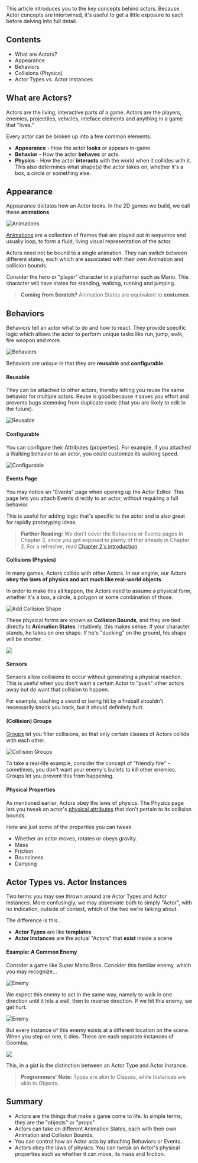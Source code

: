 This article introduces you to the key concepts behind actors. Because Actor concepts are intertwined, it's useful to get a little exposure to each before delving into full detail.

## Contents

* What are Actors?
* Appearance
* Behaviors
* Collisions (Physics)
* Actor Types vs. Actor Instances


## What are Actors?

Actors are the living, interactive parts of a game. Actors are the players, enemies, projectiles, vehicles, inteface elements and anything in a game that "lives."

Every actor can be broken up into a few common elements.

* **Appearance** - How the actor **looks** or appears in-game.
* **Behavior** - How the actor **behaves** or acts.
* **Physics** - How the actor **interacts** with the world when it collides with it. This also determines what shape(s) the actor takes on, whether it's a box, a circle or something else.
 

## Appearance

Appearance dictates how an Actor looks. In the 2D games we build, we call these **animations**.

![Animations](http://static.stencyl.com/pedia2/ch3/animation/image21.png)

[Animations](http://www.stencyl.com/help/view/animations/) are a collection of frames that are played out in sequence and usually loop, to form a fluid, living visual representation of the actor.

Actors need not be bound to a single animation. They can switch between different states, each which are associated with their own Animation and collision bounds.

Consider the hero or "player" character in a platformer such as Mario. This character will have states for standing, walking, running and jumping.

> **Coming from Scratch?** Animation States are equivalent to **costumes**.


## Behaviors

Behaviors tell an actor what to do and how to react. They provide specific logic which allows the actor to perform unique tasks like run, jump, walk, fire weapon and more.

![Behaviors](http://static.stencyl.com/pedia2/ch3/intro/image01.png)

Behaviors are unique in that they are **reusable** and **configurable**.

#### Reusable
They can be attached to other actors, thereby letting you reuse the same behavior for multiple actors. Reuse is good because it saves you effort and prevents bugs stemming from duplicate code (that you are likely to edit in the future).

![Reusable](http://static.stencyl.com/pedia2/ch3/intro/image00.png)

#### Configurable
You can configure their Attributes (properties). For example, if you attached a Walking behavior to an actor, you could customize its walking speed.

![Configurable](http://static.stencyl.com/pedia2/ch3/intro/image02.png)

#### Events Page
You may notice an "Events" page when opening up the Actor Editor. This page lets you attach Events directly to an actor, without requiring a full behavior.

This is useful for adding logic that's specific to the actor and is also great for rapidly prototyping ideas.

> **Further Reading:** We don't cover the Behaviors or Events pages in Chapter 3, since you got exposed to plenty of that already in Chapter 2. For a refresher, read [Chapter 2's introduction](http://www.stencyl.com/help/view/introduction-to-behaviors/).

 
#### Collisions (Physics)

In many games, Actors collide with other Actors. In our engine, our Actors **obey the laws of physics and act much like real-world objects**.

In order to make this all happen, the Actors need to assume a physical form, whether it's a box, a circle, a polygon or some combination of those.

![Add Collision Shape](http://static.stencyl.com/pedia2/ch3/collisions/image01.png)

These physical forms are known as **Collision Bounds**, and they are tied directly to **Animation States**. Intuitively, this makes sense. If your character stands, he takes on one shape. If he's "ducking" on the ground, his shape will be shorter.

![](http://static.stencyl.com/pedia2/ch3/intro/image03.png)

#### Sensors
Sensors allow collisions to occur without generating a physical reaction. This is useful when you don't want a certain Actor to "push" other actors away but do want that collision to happen.

For example, slashing a sword or being hit by a fireball shouldn't necessarily knock you back, but it should definitely hurt.

#### (Collision) Groups
[Groups](http://www.stencyl.com/help/view/collisions-and-groups/) let you filter collisions, so that only certain classes of Actors collide with each other.

![Collision Groups](http://static.stencyl.com/help/images/CollisionGroupsIllustration2.png)

To take a real-life example, consider the concept of "friendly fire" - sometimes, you don't want your enemy's bullets to kill other enemies. Groups let you prevent this from happening.

#### Physical Properties
As mentioned earlier, Actors obey the laws of physics. The Physics page lets you tweak an actor's [physical attributes](http://www.stencyl.com/help/view/working-with-physics/) that don't pertain to its collision bounds.

Here are just some of the properties you can tweak.

* Whether an actor moves, rotates or obeys gravity.
* Mass
* Friction
* Bounciness
* Damping

 
## Actor Types vs. Actor Instances

Two terms you may see thrown around are Actor Types and Actor Instances. More confusingly, we may abbreviate both to simply "Actor", with no indication, outside of context, which of the two we're talking about.

The difference is this...

* **Actor Types** are like **templates**
* **Actor Instances** are the actual "Actors" that **exist** inside a scene

 
#### Example: A Common Enemy
Consider a game like Super Mario Bros. Consider this familiar enemy, which you may recognize...

![Enemy](http://static.stencyl.com/pedia2/ch3/intro/image04.png)

We expect this enemy to act in the same way, namely to walk in one direction until it hits a wall, then to reverse direction. If we hit this enemy, we get hurt.

![Enemy](http://static.stencyl.com/pedia2/ch3/intro/image06.png)

But every instance of this enemy exists at a different location on the scene. When you step on one, it dies. These are each separate instances of Goomba.

![](http://static.stencyl.com/pedia2/ch3/intro/image05.png)

This, in a gist is the distinction between an Actor Type and Actor Instance.

> **Programmers' Note:** Types are akin to Classes, while Instances are akin to Objects.
 

## Summary

* Actors are the things that make a game come to life. In simple terms, they are the "objects" or "props"
* Actors can take on different Animation States, each with their own Animation and Collision Bounds.
* You can control how an Actor acts by attaching Behaviors or Events.
* Actors obey the laws of physics. You can tweak an Actor's physical properties such as whether it can move, its mass and friction.

